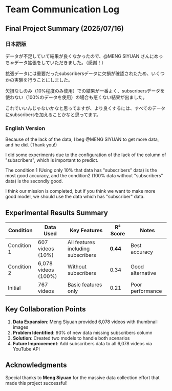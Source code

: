 # Team Communication Log

## Final Project Summary (2025/07/16)

### 日本語版

データが不足していて結果が良くなかったので、@MENG SIYUAN さんにめっちゃデータ拡張をしていただきました。（感謝！）

拡張データには重要だったsubscribersデータに欠損が確認されたため、いくつかの実験を行うことにしました。

欠損なしのみ（10%程度のみ使用）での結果が一番よく、subscribersデータを使わない（100%のデータを使用）の場合も悪くない結果が出ました。

これでいいんじゃないかなと思ってますが、より良くするには、すべてのデータにsubscribersを加えることかなと思ってます。

### English Version

Because of the lack of the data, I beg @MENG SIYUAN to get more data, and he did. (Thank you!)

I did some experiments due to the configuration of the lack of the column of "subscribers", which is important to predict.

The condition 1 (Using only 10% that data has "subscribers" data) is the most good accuracy, and the condition2 (100% data without "subscribers" data) is the secondly good.

I think our mission is completed, but if you think we want to make more good model, we should use the data which has "subscriber" data.

## Experimental Results Summary

| Condition | Data Used | Key Features | R² Score | Notes |
|-----------|-----------|--------------|----------|-------|
| Condition 1 | 607 videos (10%) | All features including subscribers | **0.44** | Best accuracy |
| Condition 2 | 6,078 videos (100%) | Without subscribers | 0.34 | Good alternative |
| Initial | 767 videos | Basic features only | 0.21 | Poor performance |

## Key Collaboration Points

1. **Data Expansion**: Meng Siyuan provided 6,078 videos with thumbnail images
2. **Problem Identified**: 90% of new data missing subscribers column
3. **Solution**: Created two models to handle both scenarios
4. **Future Improvement**: Add subscribers data to all 6,078 videos via YouTube API

## Acknowledgments

Special thanks to **Meng Siyuan** for the massive data collection effort that made this project successful!